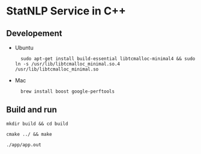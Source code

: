 # StatNLP Service in C++

## Developement

- Ubuntu
    
        sudo apt-get install build-essential libtcmalloc-minimal4 && sudo ln -s /usr/lib/libtcmalloc_minimal.so.4 /usr/lib/libtcmalloc_minimal.so 

- Mac    

        brew install boost google-perftools

## Build and run

    mkdir build && cd build  

    cmake ../ && make

    ./app/app.out

